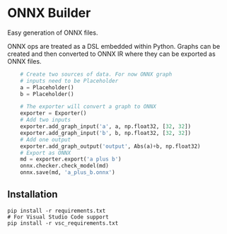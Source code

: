 # ONNX Builder
Easy generation of ONNX files.

ONNX ops are treated as a DSL embedded within Python. Graphs can be created and then converted to ONNX IR where they can be exported as ONNX files.

```python
    # Create two sources of data. For now ONNX graph
    # inputs need to be Placeholder
    a = Placeholder()
    b = Placeholder()

    # The exporter will convert a graph to ONNX
    exporter = Exporter()
    # Add two inputs
    exporter.add_graph_input('a', a, np.float32, [32, 32])
    exporter.add_graph_input('b', b, np.float32, [32, 32])
    # Add one output
    exporter.add_graph_output('output', Abs(a)+b, np.float32)
    # Export as ONNX
    md = exporter.export('a plus b')
    onnx.checker.check_model(md)
    onnx.save(md, 'a_plus_b.onnx')
```

## Installation
```
pip install -r requirements.txt
# For Visual Studio Code support
pip install -r vsc_requirements.txt
```
